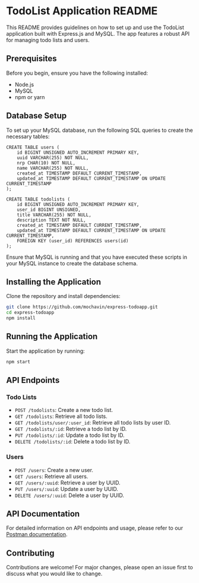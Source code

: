 # TodoList Application README

This README provides guidelines on how to set up and use the TodoList application built with Express.js and MySQL. The app features a robust API for managing todo lists and users.

## Prerequisites

Before you begin, ensure you have the following installed:
- Node.js
- MySQL
- npm or yarn

## Database Setup

To set up your MySQL database, run the following SQL queries to create the necessary tables:

```
CREATE TABLE users (
    id BIGINT UNSIGNED AUTO_INCREMENT PRIMARY KEY,
    uuid VARCHAR(255) NOT NULL,
    nrp CHAR(10) NOT NULL,
    name VARCHAR(255) NOT NULL,
    created_at TIMESTAMP DEFAULT CURRENT_TIMESTAMP,
    updated_at TIMESTAMP DEFAULT CURRENT_TIMESTAMP ON UPDATE CURRENT_TIMESTAMP
);

CREATE TABLE todolists (
    id BIGINT UNSIGNED AUTO_INCREMENT PRIMARY KEY,
    user_id BIGINT UNSIGNED,
    title VARCHAR(255) NOT NULL,
    description TEXT NOT NULL,
    created_at TIMESTAMP DEFAULT CURRENT_TIMESTAMP,
    updated_at TIMESTAMP DEFAULT CURRENT_TIMESTAMP ON UPDATE CURRENT_TIMESTAMP,
    FOREIGN KEY (user_id) REFERENCES users(id)
);
```

Ensure that MySQL is running and that you have executed these scripts in your MySQL instance to create the database schema.

## Installing the Application

Clone the repository and install dependencies:

```bash
git clone https://github.com/mochavin/express-todoapp.git
cd express-todoapp
npm install
```

## Running the Application

Start the application by running:

```bash
npm start
```

## API Endpoints

### Todo Lists

- `POST /todolists`: Create a new todo list.
- `GET /todolists`: Retrieve all todo lists.
- `GET /todolists/user/:user_id`: Retrieve all todo lists by user ID.
- `GET /todolists/:id`: Retrieve a todo list by ID.
- `PUT /todolists/:id`: Update a todo list by ID.
- `DELETE /todolists/:id`: Delete a todo list by ID.

### Users

- `POST /users`: Create a new user.
- `GET /users`: Retrieve all users.
- `GET /users/:uuid`: Retrieve a user by UUID.
- `PUT /users/:uuid`: Update a user by UUID.
- `DELETE /users/:uuid`: Delete a user by UUID.

## API Documentation

For detailed information on API endpoints and usage, please refer to our [Postman documentation](https://documenter.getpostman.com/view/27279192/2sA3BuV8LA).

## Contributing

Contributions are welcome! For major changes, please open an issue first to discuss what you would like to change.